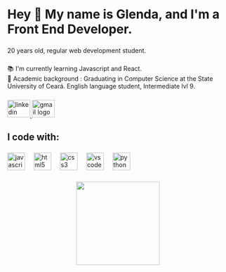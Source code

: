 <h1 align="left">Hey 👋 My name is Glenda, and I'm a Front End Developer.</h1>

###

<p align="left">20 years old, regular web development student.</p>

###

<p align="left">📚 I'm currently learning Javascript and React.<br>🎯 Academic background : Graduating in Computer Science at the State University of Ceará. English language student, Intermediate lvl 9.</p>

###

<div align="left">
  <a href="https://www.linkedin.com/in/glenda-mara-a76521267/" target="_blank">
    <img src="https://raw.githubusercontent.com/maurodesouza/profile-readme-generator/master/src/assets/icons/social/linkedin/default.svg" width="52" height="40" alt="linkedin logo"  />
  </a>
  <a href="glendamara.dasilvapereira@gmail.com" target="_blank">
    <img src="https://raw.githubusercontent.com/maurodesouza/profile-readme-generator/master/src/assets/icons/social/gmail/default.svg" width="52" height="40" alt="gmail logo"  />
  </a>
</div>

###

<h2 align="left">I code with:</h2>

###

<div align="left">
  <img src="https://cdn.jsdelivr.net/gh/devicons/devicon/icons/javascript/javascript-original.svg" height="40" alt="javascript logo"  />
  <img width="12" />
  <img src="https://cdn.jsdelivr.net/gh/devicons/devicon/icons/html5/html5-original.svg" height="40" alt="html5 logo"  />
  <img width="12" />
  <img src="https://cdn.jsdelivr.net/gh/devicons/devicon/icons/css3/css3-original.svg" height="40" alt="css3 logo"  />
  <img width="12" />
  <img src="https://cdn.jsdelivr.net/gh/devicons/devicon/icons/vscode/vscode-original.svg" height="40" alt="vscode logo"  />
  <img width="12" />
  <img src="https://cdn.jsdelivr.net/gh/devicons/devicon/icons/python/python-original.svg" height="40" alt="python logo"  />
</div>

###

<div align="center">
  <img height="190" src="https://i.giphy.com/media/v1.Y2lkPTc5MGI3NjExMWVqbjl3YmVkNmdyYThmdHdiaXJmY2V2NHpjY3Z5Mm10YmNxNXVtaCZlcD12MV9pbnRlcm5hbF9naWZfYnlfaWQmY3Q9Zw/2wh8oHlOihUY6or5fK/giphy.gif"  />
</div>

###
